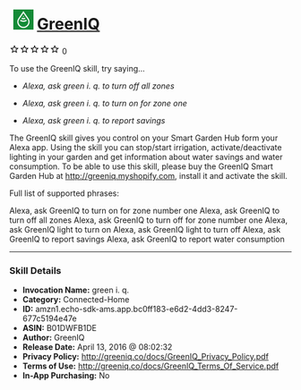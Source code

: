 # &nbsp;<img src="skill_icon" alt="GreenIQ icon" width="36"> [GreenIQ](http://alexa.amazon.com/#skills/amzn1.echo-sdk-ams.app.bc0ff183-e6d2-4dd3-8247-677c5194e47e)
![0 stars](../../images/ic_star_border_black_18dp_1x.png)![0 stars](../../images/ic_star_border_black_18dp_1x.png)![0 stars](../../images/ic_star_border_black_18dp_1x.png)![0 stars](../../images/ic_star_border_black_18dp_1x.png)![0 stars](../../images/ic_star_border_black_18dp_1x.png) 0

To use the GreenIQ skill, try saying...

* *Alexa, ask green i. q. to turn off all zones*

* *Alexa, ask green i. q. to turn on for zone one*

* *Alexa, ask green i. q. to report savings*

The GreenIQ skill gives you control on your Smart Garden Hub form your Alexa app. 
Using the skill you can stop/start irrigation, activate/deactivate lighting in your garden and get information about water savings and water consumption.
To be able to use this skill, please buy the GreenIQ Smart Garden Hub at http://greeniq.myshopify.com, install it and activate the skill.

Full list of supported phrases:

Alexa, ask GreenIQ to turn on for zone number one
Alexa, ask GreenIQ to turn off all zones
Alexa, ask GreenIQ to turn off for zone number one
Alexa, ask GreenIQ light to turn on
Alexa, ask GreenIQ light to turn off
Alexa, ask GreenIQ to report savings
Alexa, ask GreenIQ to report water consumption

***

### Skill Details

* **Invocation Name:** green i. q.
* **Category:** Connected-Home
* **ID:** amzn1.echo-sdk-ams.app.bc0ff183-e6d2-4dd3-8247-677c5194e47e
* **ASIN:** B01DWFB1DE
* **Author:** GreenIQ
* **Release Date:** April 13, 2016 @ 08:02:32
* **Privacy Policy:** http://greeniq.co/docs/GreenIQ_Privacy_Policy.pdf
* **Terms of Use:** http://greeniq.co/docs/GreenIQ_Terms_Of_Service.pdf
* **In-App Purchasing:** No
